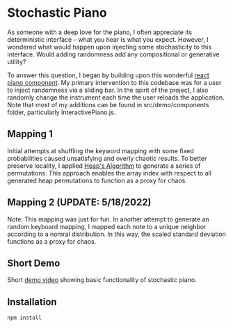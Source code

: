 # Stochastic Piano

As someone with a deep love for the piano, I often appreciate its deterministic interface – what you hear is what you expect. However, I wondered what would happen upon injecting some stochasticity to this interface. Would adding randomness add any compositional or generative utility? 

To answer this question, I began by building upon this wonderful [react piano component](https://github.com/lillydinhle/react-piano-component). My  primary intervention to this codebase was for a user to inject randomness via a sliding bar. In the spirit of the project, I also randomly change the instrument each time the user reloads the application. Note that most of my additions can be found in src/demo/components folder, particularly InteractivePiano.js. 

## Mapping 1 
Initial attempts at shuffling the keyword mapping with some fixed probabilities caused unsatisfying and overly chaotic results. To better preserve locality, I applied [Heap's Algorithm](https://en.wikipedia.org/wiki/Heap%27s_algorithm#:~:text=Heap's%20algorithm%20generates%20all%20possible,2%20elements%20are%20not%20disturbed.) to generate a series of permutations. This approach enables the array index with respect to all generated heap permutations to function as a proxy for chaos. 

## Mapping 2 (UPDATE: 5/18/2022)

Note: This mapping was just for fun. In another attempt to generate an random keyboard mapping, I mapped each note to a unique neighbor according to a nomral distribution. In this way, the scaled standard deviation functions as a proxy for chaos. 

## Short Demo

Short [demo video](https://youtu.be/nd_skrwuTjM) showing basic functionality of stochastic piano.

## Installation

```shell
npm install
```

